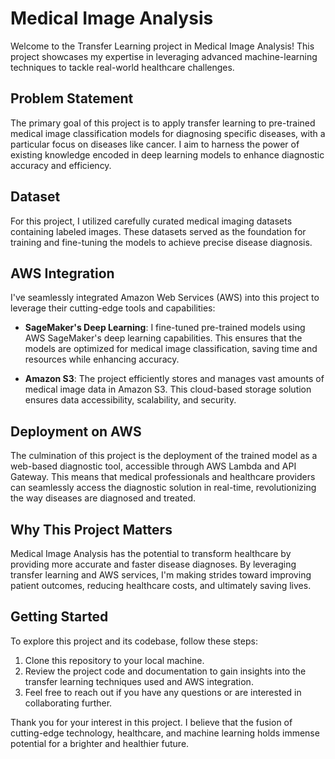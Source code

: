 # Medical Image Analysis
Welcome to the Transfer Learning project in Medical Image Analysis! This project showcases my expertise in leveraging advanced machine-learning techniques to tackle real-world healthcare challenges.

## Problem Statement

The primary goal of this project is to apply transfer learning to pre-trained medical image classification models for diagnosing specific diseases, with a particular focus on diseases like cancer. I aim to harness the power of existing knowledge encoded in deep learning models to enhance diagnostic accuracy and efficiency.

## Dataset

For this project, I utilized carefully curated medical imaging datasets containing labeled images. These datasets served as the foundation for training and fine-tuning the models to achieve precise disease diagnosis.

## AWS Integration

I've seamlessly integrated Amazon Web Services (AWS) into this project to leverage their cutting-edge tools and capabilities:

- **SageMaker's Deep Learning**: I fine-tuned pre-trained models using AWS SageMaker's deep learning capabilities. This ensures that the models are optimized for medical image classification, saving time and resources while enhancing accuracy.

- **Amazon S3**: The project efficiently stores and manages vast amounts of medical image data in Amazon S3. This cloud-based storage solution ensures data accessibility, scalability, and security.

## Deployment on AWS

The culmination of this project is the deployment of the trained model as a web-based diagnostic tool, accessible through AWS Lambda and API Gateway. This means that medical professionals and healthcare providers can seamlessly access the diagnostic solution in real-time, revolutionizing the way diseases are diagnosed and treated.

## Why This Project Matters

Medical Image Analysis has the potential to transform healthcare by providing more accurate and faster disease diagnoses. By leveraging transfer learning and AWS services, I'm making strides toward improving patient outcomes, reducing healthcare costs, and ultimately saving lives.

## Getting Started

To explore this project and its codebase, follow these steps:

1. Clone this repository to your local machine.
2. Review the project code and documentation to gain insights into the transfer learning techniques used and AWS integration.
3. Feel free to reach out if you have any questions or are interested in collaborating further.

Thank you for your interest in this project. I believe that the fusion of cutting-edge technology, healthcare, and machine learning holds immense potential for a brighter and healthier future.
